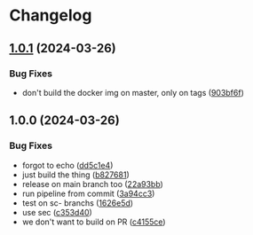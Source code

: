 # Changelog

## [1.0.1](https://github.com/Protozoan1369/test2/compare/v1.0.0...v1.0.1) (2024-03-26)


### Bug Fixes

* don't build the docker img on master, only on tags ([903bf6f](https://github.com/Protozoan1369/test2/commit/903bf6f9ae969dec6313ff9453bb13e52fdfb0d6))

## 1.0.0 (2024-03-26)


### Bug Fixes

* forgot to echo ([dd5c1e4](https://github.com/Protozoan1369/test2/commit/dd5c1e4477bf0dadfc785f93e41668bf301a69b4))
* just build the thing ([b827681](https://github.com/Protozoan1369/test2/commit/b827681f0559de7ab6a9ebe31a4ea978f44f3273))
* release on main branch too ([22a93bb](https://github.com/Protozoan1369/test2/commit/22a93bb84f0b7edfd8badb14e6f869ed29b6c2f4))
* run pipeline from commit ([3a94cc3](https://github.com/Protozoan1369/test2/commit/3a94cc3389fb44e9c3d481a78fbbb9bb87b89744))
* test on sc- branchs ([1626e5d](https://github.com/Protozoan1369/test2/commit/1626e5d09d57c29fbcf72aed4e95ad9ff9e1fa3b))
* use sec ([c353d40](https://github.com/Protozoan1369/test2/commit/c353d409062849a4280006fa99b34356012f1f79))
* we don't want to build on PR ([c4155ce](https://github.com/Protozoan1369/test2/commit/c4155ce1a64fa9943c7983887f90c57dc857a429))
